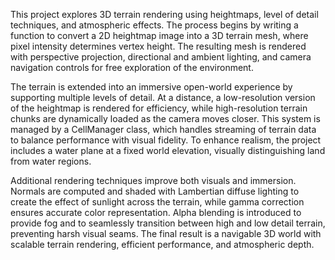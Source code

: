 This project explores 3D terrain rendering using heightmaps, level of detail techniques, and atmospheric effects. The process begins by writing a function to convert a 2D heightmap image into a 3D terrain mesh, where pixel intensity determines vertex height. The resulting mesh is rendered with perspective projection, directional and ambient lighting, and camera navigation controls for free exploration of the environment.

The terrain is extended into an immersive open-world experience by supporting multiple levels of detail. At a distance, a low-resolution version of the heightmap is rendered for efficiency, while high-resolution terrain chunks are dynamically loaded as the camera moves closer. This system is managed by a CellManager class, which handles streaming of terrain data to balance performance with visual fidelity. To enhance realism, the project includes a water plane at a fixed world elevation, visually distinguishing land from water regions.


Additional rendering techniques improve both visuals and immersion. Normals are computed and shaded with Lambertian diffuse lighting to create the effect of sunlight across the terrain, while gamma correction ensures accurate color representation. Alpha blending is introduced to provide fog and to seamlessly transition between high and low detail terrain, preventing harsh visual seams. The final result is a navigable 3D world with scalable terrain rendering, efficient performance, and atmospheric depth.